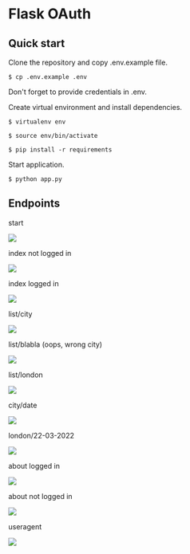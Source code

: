 # Flask OAuth

## Quick start

Clone the repository and copy .env.example file.

```console
$ cp .env.example .env
```

Don't forget to provide credentials in .env.

Create virtual environment and install dependencies.

```console
$ virtualenv env

$ source env/bin/activate

$ pip install -r requirements
```

Start application.

```console
$ python app.py
```

## Endpoints

start

![](screenshots/start.png)

index not logged in

![](screenshots/index_not_logged_in.png)

index logged in

![](screenshots/index_logged_in.png)

list/city

![](screenshots/list_city.png)

list/blabla (oops, wrong city)

![](screenshots/list_blabla.png)

list/london

![](screenshots/list_london.png)

city/date

![](screenshots/city_date.png)

london/22-03-2022

![](screenshots/london_22-03-2022.png)

about logged in

![](screenshots/about_logged_in.png)

about not logged in

![](screenshots/about_not_logged_in.png)

useragent

![](screenshots/useragent.png)